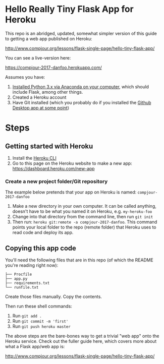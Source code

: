 # Hello Really Tiny Flask App for Heroku

This repo is an abridged, updated, somewhat simpler version of this guide to getting a web app published on Heroku:

http://www.compjour.org/lessons/flask-single-page/hello-tiny-flask-app/

You can see a live-version here:

https://compjour-2017-danfoo.herokuapp.com/ 


Assumes you have:

1. [Installed Python 3.x via Anaconda on your computer](http://2017.compciv.org/guide/topics/python/installing-python-via-anaconda.html?highlight=anaconda), which should include Flask, among other things.
2. Created a Heroku account
3. Have Git installed (which you probably do if you installed the [Github Desktop app at some point](https://desktop.github.com/))


# Steps

## Getting started with Heroku

1. Install the [Heroku CLI](https://devcenter.heroku.com/articles/heroku-command-line)
2. Go to this page on the Heroku website to make a new app: https://dashboard.heroku.com/new-app



### Create a new project folder/Git repository

The example below pretends that your app on Heroku is named:  `compjour-2017-danfoo`



1. Make a new directory in your own computer. It can be called anything, doesn't have to be what you named it on Heroku, e.g. `my-heroku-foo`
2. Change into that directory from the command line, then run `git init`
3. Then run: `heroku git:remote -a compjour-2017-danfoo`. This command points your local folder to the repo (remote folder) that Heroku uses to read code and deploy its app.



## Copying this app code

You'll need the following files that are in this repo (of which the README you're reading right now):

```
├── Procfile
├── app.py
├── requirements.txt
└── runfile.txt
```

Create those files manually. Copy the contents.

Then run these shell commands:

1. Run `git add .`
2. Run `git commit -m 'first'`
3. Run `git push heroku master`



The above steps are the bare-bones way to get a trivial "web app" onto the Heroku service. Check out the fuller guide here, which covers more about what a Flask app/web app is:

http://www.compjour.org/lessons/flask-single-page/hello-tiny-flask-app/






